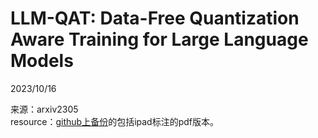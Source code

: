 # LLM-QAT: Data-Free Quantization Aware Training for Large Language Models  

2023/10/16  

来源：arxiv2305    
resource：[github上备份](https://github.com/YouCaiJun98/MyLibrary/blob/main/articles/ModelCompression/Quantization/%5BLLM%20Quant%5D%5Barxiv2305%5DLLM-QAT.pdf)的包括ipad标注的pdf版本。  
